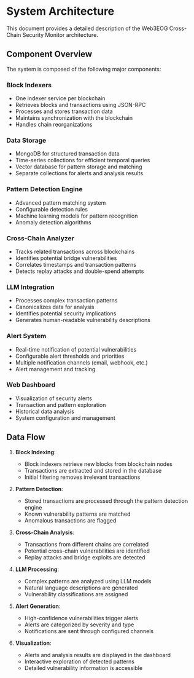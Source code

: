 # System Architecture

This document provides a detailed description of the Web3EOG Cross-Chain Security Monitor architecture.

## Component Overview

The system is composed of the following major components:

### Block Indexers

- One indexer service per blockchain
- Retrieves blocks and transactions using JSON-RPC
- Processes and stores transaction data
- Maintains synchronization with the blockchain
- Handles chain reorganizations

### Data Storage

- MongoDB for structured transaction data
- Time-series collections for efficient temporal queries
- Vector database for pattern storage and matching
- Separate collections for alerts and analysis results

### Pattern Detection Engine

- Advanced pattern matching system
- Configurable detection rules
- Machine learning models for pattern recognition
- Anomaly detection algorithms

### Cross-Chain Analyzer

- Tracks related transactions across blockchains
- Identifies potential bridge vulnerabilities
- Correlates timestamps and transaction patterns
- Detects replay attacks and double-spend attempts

### LLM Integration

- Processes complex transaction patterns
- Canonicalizes data for analysis
- Identifies potential security implications
- Generates human-readable vulnerability descriptions

### Alert System

- Real-time notification of potential vulnerabilities
- Configurable alert thresholds and priorities
- Multiple notification channels (email, webhook, etc.)
- Alert management and tracking

### Web Dashboard

- Visualization of security alerts
- Transaction and pattern exploration
- Historical data analysis
- System configuration and management

## Data Flow

1. **Block Indexing**: 
   - Block indexers retrieve new blocks from blockchain nodes
   - Transactions are extracted and stored in the database
   - Initial filtering removes irrelevant transactions

2. **Pattern Detection**:
   - Stored transactions are processed through the pattern detection engine
   - Known vulnerability patterns are matched
   - Anomalous transactions are flagged

3. **Cross-Chain Analysis**:
   - Transactions from different chains are correlated
   - Potential cross-chain vulnerabilities are identified
   - Replay attacks and bridge exploits are detected

4. **LLM Processing**:
   - Complex patterns are analyzed using LLM models
   - Natural language descriptions are generated
   - Vulnerability classifications are assigned

5. **Alert Generation**:
   - High-confidence vulnerabilities trigger alerts
   - Alerts are categorized by severity and type
   - Notifications are sent through configured channels

6. **Visualization**:
   - Alerts and analysis results are displayed in the dashboard
   - Interactive exploration of detected patterns
   - Detailed vulnerability information is accessible
